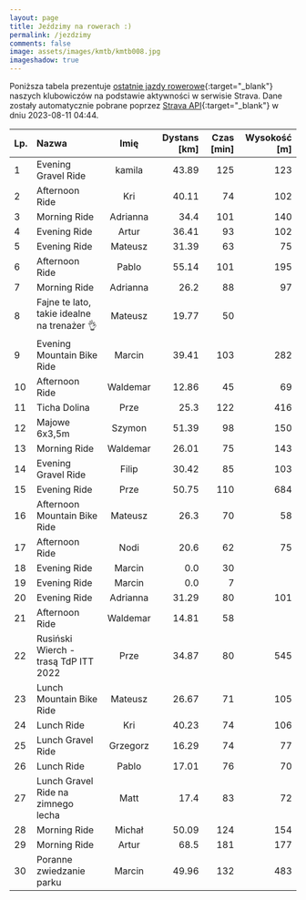 ```yaml
---
layout: page
title: Jeździmy na rowerach :)
permalink: /jezdzimy
comments: false
image: assets/images/kmtb/kmtb008.jpg
imageshadow: true
---
```


Poniższa tabela prezentuje [ostatnie jazdy rowerowe](https://www.strava.com/clubs/336381){:target="_blank"} naszych klubowiczów na podstawie aktywności w serwisie Strava. Dane zostały automatycznie pobrane poprzez [Strava API](https://developers.strava.com/docs/reference/#api-Clubs-getClubActivitiesById){:target="_blank"} w dniu 2023-08-11 04:44.

Lp. | Nazwa | Imię | Dystans [km] | Czas [min] | Wysokość [m]
:--- | :--- | :---: | ---: | ---: | ---:
1|Evening Gravel Ride|kamila|43.89|125|123
2|Afternoon Ride|Kri|40.11|74|102
3|Morning Ride|Adrianna|34.4|101|140
4|Evening Ride|Artur|36.41|93|102
5|Evening Ride|Mateusz|31.39|63|75
6|Afternoon Ride|Pablo|55.14|101|195
7|Morning Ride|Adrianna|26.2|88|97
8|Fajne te lato, takie idealne na trenażer 👌|Mateusz|19.77|50|
9|Evening Mountain Bike Ride|Marcin|39.41|103|282
10|Afternoon Ride|Waldemar|12.86|45|69
11|Ticha Dolina |Prze|25.3|122|416
12|Majowe 6x3,5m|Szymon|51.39|98|150
13|Morning Ride|Waldemar|26.01|75|143
14|Evening Gravel Ride|Filip|30.42|85|103
15|Evening Ride|Prze|50.75|110|684
16|Afternoon Mountain Bike Ride|Mateusz|26.3|70|58
17|Afternoon Ride|Nodi|20.6|62|75
18|Evening Ride|Marcin|0.0|30|
19|Evening Ride|Marcin|0.0|7|
20|Evening Ride|Adrianna|31.29|80|101
21|Afternoon Ride|Waldemar|14.81|58|
22|Rusiński Wierch - trasą TdP ITT 2022|Prze|34.87|80|545
23|Lunch Mountain Bike Ride|Mateusz|26.67|71|105
24|Lunch Ride|Kri|40.23|74|106
25|Lunch Gravel Ride|Grzegorz|16.29|74|77
26|Lunch Ride|Pablo|17.01|76|70
27|Lunch Gravel Ride na zimnego lecha|Matt|17.4|83|72
28|Morning Ride|Michał|50.09|124|154
29|Morning Ride|Artur|68.5|181|177
30|Poranne zwiedzanie parku|Marcin|49.96|132|483
